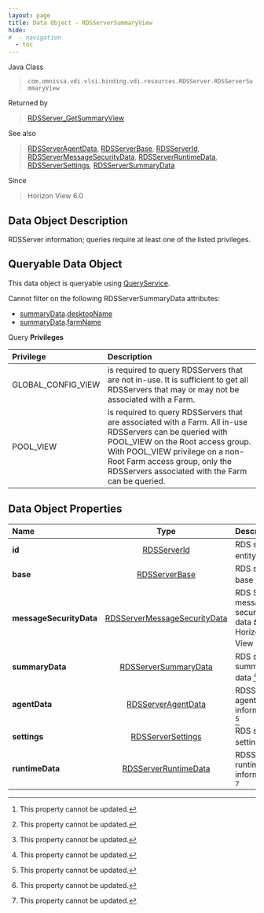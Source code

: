 ```yaml
---
layout: page
title: Data Object - RDSServerSummaryView
hide:
#  - navigation
  - toc
---
```






Java Class
> `com.omnissa.vdi.vlsi.binding.vdi.resources.RDSServer.RDSServerSummaryView`

Returned by
> [RDSServer_GetSummaryView](vdi.resources.RDSServer.md#getSummaryView)

See also
> [RDSServerAgentData](vdi.resources.RDSServer.RDSServerAgentData.md), [RDSServerBase](vdi.resources.RDSServer.RDSServerBase.md), [RDSServerId](vdi.entity.RDSServerId.md), [RDSServerMessageSecurityData](vdi.resources.RDSServer.RDSServerMessageSecurityData.md), [RDSServerRuntimeData](vdi.resources.RDSServer.RDSServerRuntimeData.md), [RDSServerSettings](vdi.resources.RDSServer.RDSServerSettings.md), [RDSServerSummaryData](vdi.resources.RDSServer.RDSServerSummaryData.md)

Since
> Horizon View 6.0


## Data Object Description

RDSServer information; queries require at least one of the listed privileges.

##  Queryable Data Object

This data object is queryable using [QueryService](vdi.query.QueryService.md "QueryService").

Cannot filter on the following RDSServerSummaryData attributes:

* [summaryData](vdi.resources.RDSServer.RDSServerSummaryView.md#summaryData).[desktopName](vdi.resources.RDSServer.RDSServerSummaryData.md#desktopName)
* [summaryData](vdi.resources.RDSServer.RDSServerSummaryView.md#summaryData).[farmName](vdi.resources.RDSServer.RDSServerSummaryData.md#farmName)



Query **Privileges**

Privilege | Description
:---|:---
GLOBAL_CONFIG_VIEW|  is required to query RDSServers that are not in-use. It is sufficient to get all RDSServers that may or may not be associated with a Farm.
POOL_VIEW|  is required to query RDSServers that are associated with a Farm. All in-use RDSServers can be queried with POOL_VIEW on the Root access group. With POOL_VIEW privilege on a non-Root Farm access group, only the RDSServers associated with the Farm can be queried.



## Data Object Properties

 Name | Type | Description
:---|:---:|:---
**id**| [RDSServerId](vdi.entity.RDSServerId.md)|  RDS server entity ID [^2]
**base**| [RDSServerBase](vdi.resources.RDSServer.RDSServerBase.md)|  RDS server base [^2]
**messageSecurityData**| [RDSServerMessageSecurityData](vdi.resources.RDSServer.RDSServerMessageSecurityData.md)|  RDS Server message security data  **_Since_** Horizon View 6.1 [^2]
**summaryData**| [RDSServerSummaryData](vdi.resources.RDSServer.RDSServerSummaryData.md)|  RDS server summary data [^2]
**agentData**| [RDSServerAgentData](vdi.resources.RDSServer.RDSServerAgentData.md)|  RDSServer agent information [^2]
**settings**| [RDSServerSettings](vdi.resources.RDSServer.RDSServerSettings.md)|  RDS server settings [^2]
**runtimeData**| [RDSServerRuntimeData](vdi.resources.RDSServer.RDSServerRuntimeData.md)|  RDSServer runtime information [^2]


 


[^2]: This property cannot be updated.